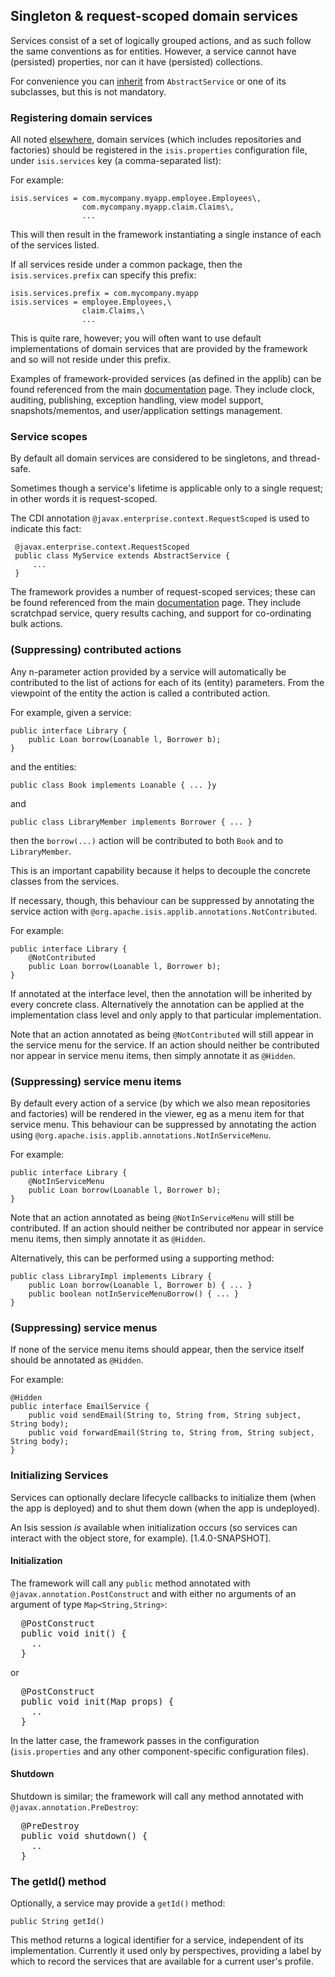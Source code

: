 Singleton &amp; request-scoped domain services
-----------------------------------------------

Services consist of a set of logically grouped actions, and as such follow the same conventions as for entities. However, a service cannot have (persisted) properties, nor can it have (persisted) collections.

For convenience you can [inherit](../how-tos/how-to-01-010-How-to-have-a-domain-object-be-a-POJO.html) from `AbstractService` or one of its subclasses, but this is not mandatory.

### Registering domain services

All noted [elsewhere](../how-to-09-010-How-to-register-domain-services,-repositories-and-factories.html), domain services (which includes repositories and factories) should be registered in the `isis.properties` configuration file, under `isis.services` key (a comma-separated list):

For example:

    isis.services = com.mycompany.myapp.employee.Employees\,
                    com.mycompany.myapp.claim.Claims\,
                    ...

This will then result in the framework instantiating a single instance of each of the services listed.

If all services reside under a common package, then the `isis.services.prefix` can specify this prefix:

    isis.services.prefix = com.mycompany.myapp
    isis.services = employee.Employees,\
                    claim.Claims,\
                    ...

This is quite rare, however; you will often want to use default implementations of domain services that are provided by the framework and so will not reside under this prefix.

Examples of framework-provided services (as defined in the applib) can be found referenced from the main [documentation](../../documentation.html) page.   They include clock, auditing, publishing, exception handling, view model support, snapshots/mementos, and user/application settings management.


### Service scopes

By default all domain services are considered to be singletons, and thread-safe.

Sometimes though a service's lifetime is applicable only to a single request; in other words it is request-scoped.

The CDI annotation `@javax.enterprise.context.RequestScoped` is used to indicate this fact:

     @javax.enterprise.context.RequestScoped
     public class MyService extends AbstractService {
         ...
     }

The framework provides a number of request-scoped services; these can be found referenced from the main [documentation](../../documentation.html) page.   They include scratchpad service, query results caching, and support for co-ordinating bulk actions. 


### (Suppressing) contributed actions

Any n-parameter action provided by a service will automatically be contributed to the list of actions for each of its (entity) parameters. From the viewpoint of the entity the action is called a contributed action.

For example, given a service:

    public interface Library {
        public Loan borrow(Loanable l, Borrower b);
    }

and the entities:

    public class Book implements Loanable { ... }y

and

    public class LibraryMember implements Borrower { ... }

then the `borrow(...)` action will be contributed to both `Book` and to `LibraryMember`.

This is an important capability because it helps to decouple the concrete classes from the services.

If necessary, though, this behaviour can be suppressed by annotating the service action with  `@org.apache.isis.applib.annotations.NotContributed`.

For example:

    public interface Library {
        @NotContributed
        public Loan borrow(Loanable l, Borrower b);
    }

If annotated at the interface level, then the annotation will be inherited by every concrete class. Alternatively the annotation can be applied at the implementation class level and only apply to that particular implementation.

Note that an action annotated as being `@NotContributed` will still appear in the service menu for the service. If an action should neither be contributed nor appear in service menu items, then simply annotate it as `@Hidden`.

### (Suppressing) service menu items

By default every action of a service (by which we also mean repositories and factories) will be rendered in the viewer, eg as a menu item for that service menu. This behaviour can be suppressed by annotating the action using `@org.apache.isis.applib.annotations.NotInServiceMenu`.

For example:

    public interface Library {
        @NotInServiceMenu
        public Loan borrow(Loanable l, Borrower b);
    }

Note that an action annotated as being `@NotInServiceMenu` will still be contributed. If an action should neither be contributed nor appear in service menu items, then simply annotate it as `@Hidden`.

Alternatively, this can be performed using a supporting method:

    public class LibraryImpl implements Library {
        public Loan borrow(Loanable l, Borrower b) { ... }
        public boolean notInServiceMenuBorrow() { ... }
    }

### (Suppressing) service menus

If none of the service menu items should appear, then the service itself should be annotated as `@Hidden`.

For example:

    @Hidden
    public interface EmailService {
        public void sendEmail(String to, String from, String subject, String body);
        public void forwardEmail(String to, String from, String subject, String body);
    }

### Initializing Services

Services can optionally declare lifecycle callbacks to initialize them (when the app is deployed) and to shut them down (when the app is undeployed).

An Isis session *is* available when initialization occurs (so services can interact with the object store, for example). [1.4.0-SNAPSHOT].

#### Initialization

The framework will call any `public` method annotated with `@javax.annotation.PostConstruct` and with either no arguments of an argument of type `Map<String,String>`:

<pre>
  @PostConstruct
  public void init() {
    ..
  }
</pre>

or

<pre>
  @PostConstruct
  public void init(Map<String,String> props) {
    ..
  }
</pre>

In the latter case, the framework passes in the configuration (`isis.properties` and any other component-specific configuration files).


#### Shutdown

Shutdown is similar; the framework will call any method annotated with `@javax.annotation.PreDestroy`:

<pre>
  @PreDestroy
  public void shutdown() {
    ..
  }
</pre>


### The getId() method

Optionally, a service may provide a `getId()` method:

    public String getId()

This method returns a logical identifier for a service, independent of its implementation. Currently it used only by perspectives, providing a label by which to record the services that are available for a current user's profile. <!--See ? for more about profiles and perspectives.-->

